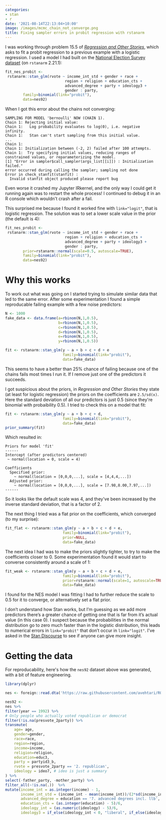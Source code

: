 ```yaml
---
categories:
- stan
- r
date: '2021-08-14T22:13:04+10:00'
image: /images/mcmc_chain_not_converge.png
title: Fixing sampler errors in probit regression with rstanarm
---
```


I was working through problem 15.5 of [*Regression and Other Stories*](https://avehtari.github.io/ROS-Examples/), which asks to fit a probit regression to a previous example with a logistic regression.
I used a model I had built on the [National Election Survey dataset](https://github.com/avehtari/ROS-Examples/tree/master/NES) (on `rstanarm` 2.21.1):

```R
fit_nes_probit <-
 rstanarm::stan_glm(rvote ~ income_int_std + gender + race +
                           region + religion + education_cts +
                           advanced_degree + party + ideology3 +
                           gender : party,
        family=binomial(link="probit"),
        data=nes92)
```

When I got this error about the chains not converging:

```
SAMPLING FOR MODEL 'bernoulli' NOW (CHAIN 1).
Chain 1: Rejecting initial value:
Chain 1:   Log probability evaluates to log(0), i.e. negative infinity.
Chain 1:   Stan can't start sampling from this initial value.
...
Chain 1:
Chain 1: Initialization between (-2, 2) failed after 100 attempts.
Chain 1:  Try specifying initial values, reducing ranges of constrained values, or reparameterizing the model.
[1] "Error in sampler$call_sampler(args_list[[i]]) : Initialization failed."
error occurred during calling the sampler; sampling not done
Error in check_stanfit(stanfit) :
  Invalid stanfit object produced please report bug
```

Even worse it crashed my Jupyter IRkernel, and the only way I could get it running again was to restart the whole process!
I continued to debug it in an R console which wouldn't crash after a fail.

This surprised me because I found it worked fine with `link="logit"`, that is logistic regression.
The solution was to set a lower scale value in the prior (the default is 4):

```R
fit_nes_probit <-
 rstanarm::stan_glm(rvote ~ income_int_std + gender + race +
                           region + religion + education_cts +
                           advanced_degree + party + ideology3 +
                           gender : party,
        prior=rstanarm::normal(scale=0.5, autoscale=TRUE),
        family=binomial(link="probit"),
        data=nes92)
```

# Why this works

To work out what was going on I started trying to simulate similar data that led to the same error.
After some experimentation I found a simple reproducable failing example with a few noise predictors:

```R
N <- 1000
fake_data <- data.frame(a=rbinom(N,1,0.5),
                        b=rbinom(N,1,0.5),
                        c=rbinom(N,1,0.5),
                        d=rbinom(N,1,0.5),
                        e=rbinom(N,1,0.5),
                        y=rbinom(N,1,0.5))

fit <- rstanarm::stan_glm(y ~ a + b + c + d + e
                          family=binomial(link="probit"),
                          data=fake_data)
```

This seems to have a better than 25% chance of failing because one of the chains fails most times I run it.
If I remove just one of the predictors it succeeds.

I got suspicious about the priors, in *Regression and Other Stories* they state (at least for logistic regression) the priors on the coefficients are `2.5/sd(x)`.
Here the standard deviation of all our predictors is just 0.5 (since they're binomial with probaibility 0.5).
I tried to check this on a model that fit:

```R
fit <- rstanarm::stan_glm(y ~ a + b + c + d,
                          family=binomial(link="probit"),
                          data=fake_data)
prior_summary(fit)
```

Which resulted in:

```
Priors for model 'fit'
------
Intercept (after predictors centered)
 ~ normal(location = 0, scale = 4)

Coefficients
  Specified prior:
    ~ normal(location = [0,0,0,...], scale = [4,4,4,...])
  Adjusted prior:
    ~ normal(location = [0,0,0,...], scale = [7.98,8.00,7.97,...])
------
```

So it looks like the default scale was 4, and they've been increased by the inverse standard deviation, that is a factor of 2.

The next thing I tried was a flat prior on the coefficients, which converged (to my surprise):

```R
fit_flat <- rstanarm::stan_glm(y ~ a + b + c + d + e,
                          family=binomial(link="probit"),
                          prior=NULL,
                          data=fake_data)
```

The next idea I had was to make the priors slightly tighter, to try to make the coefficients closer to 0.
Some experimentation found it would start to converse consistently around a scale of 1:

```R
fit_weak <- rstanarm::stan_glm(y ~ a + b + c + d + e,
                          family=binomial(link="probit"),
                          prior=rstanarm::normal(scale=1, autoscale=TRUE),
                          data=fake_data)
```

I found for the NES model I was fitting I had to further reduce the scale to 0.5 for it to converge, or alternatively set a flat prior.

I don’t understand how Stan works, but I’m guessing as we add more predictors there’s a greater chance of getting one that is far from it’s actual value (in this case 0).
I suspect because the probabilities in the normal distribution go to zero much faster than in the logistic distribution, this leads to numerical errors in `link="probit"` that don’t occur in `link="logit"`.
I've asked in the [Stan Discourse](https://discourse.mc-stan.org/t/default-prior-for-probit-regression-with-many-predictors-fails-to-sample/23959) to see if anyone can give more insight.

# Getting the data

For reproducability, here's how the `nes92` dataset above was generated, with a bit of feature engineering.

```R
library(dplyr)

nes <- foreign::read.dta('https://raw.githubusercontent.com/avehtari/ROS-Examples/master/NES/data/nes5200_processed_voters_realideo.dta')

nes92 <-
nes %>%
filter(year == 1992) %>%
# Only people who actually voted republican or democrat
filter(!is.na(presvote_2party)) %>%
transmute(
    age= age,
    gender=gender,
    race=race,
    region=region,
    income=income,
    religion=religion,
    education=educ3,
    party = partyid3_b,
    rvote = presvote_2party == '2. republican',
    ideology = ideo7, # ideo is just a summary
) %>%
select(-father_party, -mother_party) %>%
filter_all(~!is.na(.))  %>%
mutate(income_int = as.integer(income) - 1,
       income_int_std = (income_int - mean(income_int))/(2*sd(income_int)),
       advanced_degree = education == '7. advanced degrees incl. llb',
       education_cts = (as.integer(education) - 5)/6,
       ideology_int = (as.numeric(ideology) - 5)/6,
       ideology3 = if_else(ideology_int < 0, "liberal", if_else(ideology_int > 0, "conservative", "moderate")))
```
